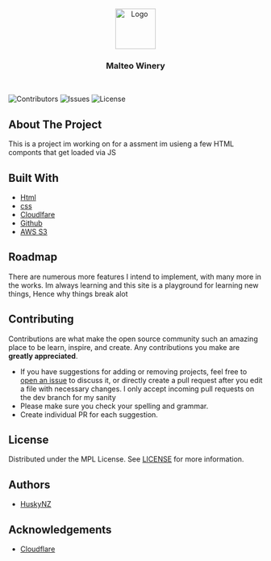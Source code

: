 <br/>
<p align="center">
  <a href="https://github.com/huskynz/Malteo-Winery">
    <img src="https://serv.malteowinery.xyz/logo/defualt.png" alt="Logo" width="80" height="80">
  </a>

  <h3 align="center">Malteo Winery</h3>
  <br>

</p>

![Contributors](https://img.shields.io/github/contributors/HuskyNZ/Malteo-Winery?color=dark-green) ![Issues](https://img.shields.io/github/issues/HuskyNZ/Malteo-Winery) ![License](https://img.shields.io/github/license/HuskyNZ/Malteo-Winery)

## About The Project
This is a project im working on for a assment im usieng a few HTML componts that get loaded via JS
## Built With
- [Html](#)
- [css](#)
- [Cloudlfare](https://www.cloudflare.com/)
- [Github](https://github.com/)
- [AWS S3](https://aws.amazon.com/pm/serv-s3/?trk=fecf68c9-3874-4ae2-a7ed-72b6d19c8034&sc_channel=ps&ef_id=CjwKCAjwvrOpBhBdEiwAR58-3FbmEoc9WO3VvEhYRulAUtiFBDXD4lbbttnShl7keIsckyEgHoARrxoCU2kQAvD_BwE:G:s&s_kwcid=AL!4422!3!536452728638!e!!g!!aws%20s3!11204620052!112938567994)

## Roadmap

There are numerous more features I intend to implement, with many more in the works.
Im always learning and this site is a playground for learning new things, Hence why things break alot

## Contributing

Contributions are what make the open source community such an amazing place to be learn, inspire, and create. Any contributions you make are **greatly appreciated**.

- If you have suggestions for adding or removing projects, feel free to [open an issue](https://github.com/huskynz/Malteo-Winery/issues/new) to discuss it, or directly create a pull request after you edit a file with necessary changes. I only accept incoming pull requests on the dev branch for my sanity
- Please make sure you check your spelling and grammar.
- Create individual PR for each suggestion.

## License

Distributed under the MPL License. See [LICENSE](https://github.com/huskynz/Malteo-Winery/blob/master/LICENSE) for more information.

## Authors

- [HuskyNZ](https://www.husky.nz)

## Acknowledgements

- [Cloudflare](https://cloudflare.com)
